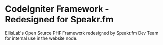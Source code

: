 CodeIgniter Framework - Redesigned for Speakr.fm
===========

EllisLab's Open Source PHP Framework redesigned by Speakr.fm Dev Team for internal use in the website node.
